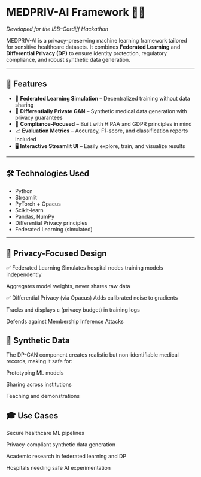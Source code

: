 # MEDPRIV-AI Framework 🏥🔐  
_Developed for the ISB–Cardiff Hackathon_

MEDPRIV-AI is a privacy-preserving machine learning framework tailored for sensitive healthcare datasets. It combines **Federated Learning** and **Differential Privacy (DP)** to ensure identity protection, regulatory compliance, and robust synthetic data generation.

---

## 🚀 Features

- 🧠 **Federated Learning Simulation** – Decentralized training without data sharing
- 🧬 **Differentially Private GAN** – Synthetic medical data generation with privacy guarantees
- 🧾 **Compliance-Focused** – Built with HIPAA and GDPR principles in mind
- 📈 **Evaluation Metrics** – Accuracy, F1-score, and classification reports included
- 🖥️ **Interactive Streamlit UI** – Easily explore, train, and visualize results

---

## 🛠 Technologies Used

- Python
- Streamlit
- PyTorch + Opacus
- Scikit-learn
- Pandas, NumPy
- Differential Privacy principles
- Federated Learning (simulated)

---
## 🧪 Privacy-Focused Design
✅ Federated Learning
Simulates hospital nodes training models independently

Aggregates model weights, never shares raw data

✅ Differential Privacy (via Opacus)
Adds calibrated noise to gradients

Tracks and displays ε (privacy budget) in training logs

Defends against Membership Inference Attacks

## 🧬 Synthetic Data
The DP-GAN component creates realistic but non-identifiable medical records, making it safe for:

Prototyping ML models

Sharing across institutions

Teaching and demonstrations

## 🎓 Use Cases
Secure healthcare ML pipelines

Privacy-compliant synthetic data generation

Academic research in federated learning and DP

Hospitals needing safe AI experimentation
